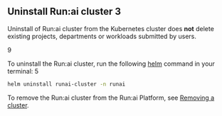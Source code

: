 
## Uninstall Run:ai cluster 3

Uninstall of Run:ai cluster from the Kubernetes cluster does **not** delete existing projects, departments or workloads submitted by users.

9 

To uninstall the Run:ai cluster, run the following [helm](https://helm.sh/) command in your terminal: 5

```bash
helm uninstall runai-cluster -n runai
```

To remove the Run:ai cluster from the Run:ai Platform, see [Removing a cluster](../infrastructure-procedures/clusters.md#removing-a-cluster).